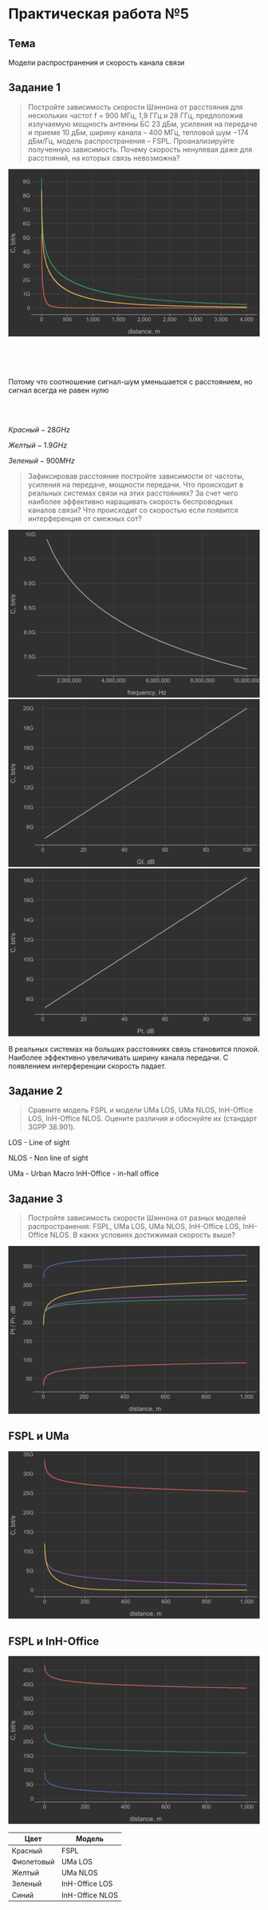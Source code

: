 # Практическая работа №5
## Тема
Модели распространения и скорость канала связи

## Задание 1
> Постройте зависимость скорости Шэннона от расстояния для нескольких частот
f = 900 МГц, 1,9 ГГц и 28 ГГц, предположив излучаемую мощность антенны БС 23 дБм,
усиления на передаче и приеме 10 дБм, ширину канала – 400 МГц, тепловой шум −174 дБм/Гц,
модель распространения – FSPL. Проанализируйте полученную зависимость. Почему скорость
ненулевая даже для расстояний, на которых связь невозможна?

![img_1.png](5-1-1.png)

<br>

<br>

<br>

Потому что соотношение сигнал-шум уменьшается с расстоянием, но сигнал всегда не равен 
нулю

<br>
<br>

$Красный - 28GHz$

$Желтый - 1.9GHz$

$Зеленый - 900MHz$

> Зафиксировав расстояние постройте зависимости от частоты, усиления на передаче,
мощности передачи.
Что происходит в реальных системах связи на этих расстояниях?
За счет чего наиболее эффективно наращивать скорость беспроводных каналов связи?
Что происходит со скоростью если появится интерференция от смежных сот?

![img_1.png](5-1-2.png)
![img_1.png](5-1-3.png)
![img_1.png](5-1-4.png)

В реальных системах на больших расстояниях связь становится плохой.
Наиболее эффективно увеличивать ширину канала передачи.
С появлением интерференции скорость падает.

## Задание 2
> Сравните модель FSPL и модели UMa LOS, UMa NLOS, InH-Office LOS, InH-Office NLOS.
Оцените различия и обоснуйте их (стандарт 3GPP 38.901).

LOS - Line of sight

NLOS - Non line of sight

UMa - Urban Macro
InH-Office - in-hall office


## Задание 3
> Постройте зависимость скорости Шэннона от разных моделей распространения:
FSPL, UMa LOS, UMa NLOS, InH-Office LOS, InH-Office NLOS.
В каких условиях достижимая скорость выше?

![img_1.png](5-2.png)

## FSPL и UMa
![img_1.png](5-3-1.png)
## FSPL и InH-Office
![img_1.png](5-3-2.png)


| Цвет        | Модель           |
|-------------|------------------|
| Красный     | FSPL             |
| Фиолетовый  | UMa LOS          |
| Желтый      | UMa NLOS         |
| Зеленый     | InH-Office LOS   |
| Синий       | InH-Office NLOS  |
